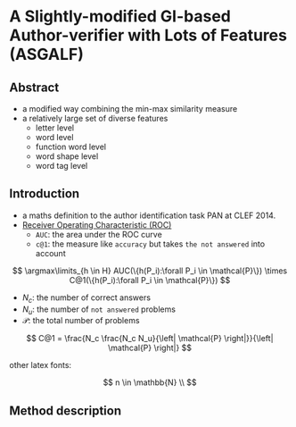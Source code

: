 # A Slightly-modified GI-based Author-verifier with Lots of Features (ASGALF)

## Abstract

- a modified way combining the min-max similarity measure
- a relatively large set of diverse features
  - letter level
  - word level
  - function word level
  - word shape level
  - word tag level

## Introduction

- a maths definition to the author identification task PAN at CLEF 2014.
- [Receiver Operating Characteristic (ROC)](https://en.wikipedia.org/wiki/Receiver_operating_characteristic)
  - `AUC`: the area under the ROC curve
  - `c@1`: the measure like `accuracy` but takes `the not answered` into account

$$
\argmax\limits_{h \in H} AUC(\{h(P_i):\forall P_i \in \mathcal{P}\}) \times C@1(\{h(P_i):\forall P_i \in \mathcal{P}\})
$$

- $N_c$: the number of correct answers
- $N_u$: the number of `not answered` problems
- $\mathcal{P}$: the total number of problems

$$
C@1 = \frac{N_c \frac{N_c N_u}{\left| \mathcal{P} \right|}}{\left| \mathcal{P} \right|}
$$

other latex fonts:

$$
n \in \mathbb{N} \\
$$

## Method description
